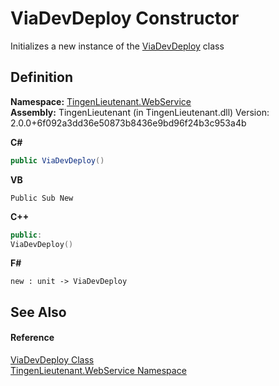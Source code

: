 # ViaDevDeploy Constructor


Initializes a new instance of the <a href="c73078a9-4db5-d10f-1cca-9c1c1139b2d0">ViaDevDeploy</a> class



## Definition
**Namespace:** <a href="fc700f7d-9d7b-2ccf-ed8a-45c33dbca259">TingenLieutenant.WebService</a>  
**Assembly:** TingenLieutenant (in TingenLieutenant.dll) Version: 2.0.0+6f092a3dd36e50873b8436e9bd96f24b3c953a4b

**C#**
``` C#
public ViaDevDeploy()
```
**VB**
``` VB
Public Sub New
```
**C++**
``` C++
public:
ViaDevDeploy()
```
**F#**
``` F#
new : unit -> ViaDevDeploy
```



## See Also


#### Reference
<a href="c73078a9-4db5-d10f-1cca-9c1c1139b2d0">ViaDevDeploy Class</a>  
<a href="fc700f7d-9d7b-2ccf-ed8a-45c33dbca259">TingenLieutenant.WebService Namespace</a>  
